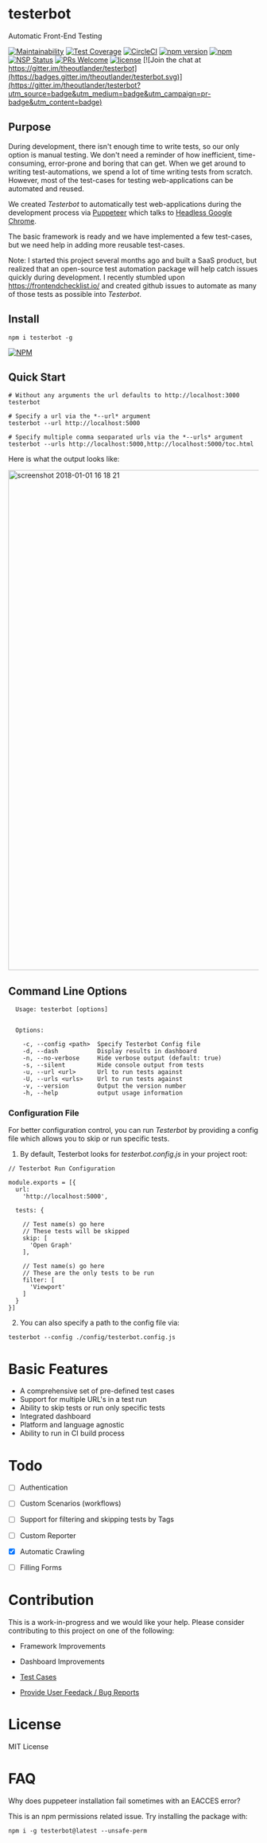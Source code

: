 # testerbot

Automatic Front-End Testing

[![Maintainability](https://api.codeclimate.com/v1/badges/a99a88d28ad37a79dbf6/maintainability)](https://codeclimate.com/github/codeclimate/codeclimate/maintainability)
[![Test Coverage](https://api.codeclimate.com/v1/badges/a99a88d28ad37a79dbf6/test_coverage)](https://codeclimate.com/github/codeclimate/codeclimate/test_coverage)
[![CircleCI](https://img.shields.io/circleci/project/github/theoutlander/testerbot.svg)](https://circleci.com/gh/theoutlander/testerbot)
[![npm version](https://badge.fury.io/js/testerbot.svg)](https://badge.fury.io/js/testerbot)
[![npm](https://img.shields.io/npm/dt/testerbot.svg)](https://github.com/theoutlander/testerbot)
[![NSP Status](https://nodesecurity.io/orgs/theoutlander/projects/7e583a80-3e24-4a83-b280-9c81550f9048/badge)](https://nodesecurity.io/orgs/theoutlander/projects/7e583a80-3e24-4a83-b280-9c81550f9048)
[![PRs Welcome](https://img.shields.io/badge/PRs-welcome-brightgreen.svg?style=flat-square)](http://makeapullrequest.com)
[![license](https://img.shields.io/github/license/theoutlander/testerbot.svg)](https://github.com/theoutlander/testerbot/blob/master/LICENSE)
[![Join the chat at https://gitter.im/theoutlander/testerbot](https://badges.gitter.im/theoutlander/testerbot.svg)](https://gitter.im/theoutlander/testerbot?utm_source=badge&utm_medium=badge&utm_campaign=pr-badge&utm_content=badge)

## Purpose

During development, there isn't enough time to write tests, so our only option is manual testing. We don't need a reminder of how inefficient, time-consuming, error-prone and boring that can get. When we get around to writing test-automations, we spend a lot of time writing tests from scratch. However, most of the test-cases for testing web-applications can be automated and reused.

We created *Testerbot* to automatically test web-applications during the development process via [Puppeteer](https://github.com/GoogleChrome/puppeteer/) which talks to [Headless Google Chrome](https://developers.google.com/web/updates/2017/04/headless-chrome).

The basic framework is ready and we have implemented a few test-cases, but we need help in adding more reusable test-cases.

Note: I started this project several months ago and built a SaaS product, but realized that an open-source test automation package will help catch issues quickly during development. I recently stumbled upon https://frontendchecklist.io/ and created github issues to automate as many of those tests as possible into *Testerbot*.

## Install

```
npm i testerbot -g
```



[![NPM](https://nodei.co/npm/testerbot.png)](https://npmjs.org/package/testerbot)

## Quick Start

```
# Without any arguments the url defaults to http://localhost:3000
testerbot 
```

```
# Specify a url via the *--url* argument
testerbot --url http://localhost:5000
```

```
# Specify multiple comma seoparated urls via the *--urls* argument
testerbot --urls http://localhost:5000,http://localhost:5000/toc.html
```

Here is what the output looks like:

<img width="1005" alt="screenshot 2018-01-01 16 18 21" src="https://user-images.githubusercontent.com/749084/34472122-6e273c1e-ef0f-11e7-9d83-c2361199ad4a.png">



## Command Line Options

```
  Usage: testerbot [options]


  Options:

    -c, --config <path>  Specify Testerbot Config file
    -d, --dash           Display results in dashboard
    -n, --no-verbose     Hide verbose output (default: true)
    -s, --silent         Hide console output from tests
    -u, --url <url>      Url to run tests against
    -U, --urls <urls>    Url to run tests against
    -v, --version        Output the version number
    -h, --help           output usage information
```


### Configuration File

For better configuration control, you can run *Testerbot* by providing a config file which allows you to skip or run specific tests.

1. By default, Testerbot looks for *testerbot.config.js* in your project root:

```
// Testerbot Run Configuration

module.exports = [{
  url:
    'http://localhost:5000',

  tests: {
  
    // Test name(s) go here
    // These tests will be skipped
    skip: [
      'Open Graph'
    ],

    // Test name(s) go here
    // These are the only tests to be run
    filter: [
      'Viewport' 
    ]
  }
}]
```

2. You can also specify a path to the config file via:

```
testerbot --config ./config/testerbot.config.js
```


# Basic Features

- A comprehensive set of pre-defined test cases
- Support for multiple URL's in a test run
- Ability to skip tests or run only specific tests
- Integrated dashboard
- Platform and language agnostic
- Ability to run in CI build process


# Todo

- [ ] Authentication

- [ ] Custom Scenarios (workflows)

- [ ] Support for filtering and skipping tests by Tags

- [ ] Custom Reporter

- [X] Automatic Crawling

- [ ] Filling Forms


# Contribution

This is a work-in-progress and we would like your help. Please consider contributing to this project on one of the following:

- Framework Improvements

- Dashboard Improvements

- [Test Cases](https://github.com/theoutlander/testerbot/issues?q=is%3Aissue+is%3Aopen+label%3A%22Test+Case%22)

- [Provide User Feedack / Bug Reports](https://github.com/theoutlander/testerbot/issues/new)


# License

MIT License

# FAQ

Why does puppeteer installation fail sometimes with an EACCES error?

This is an npm permissions related issue. 
Try installing the package with:
 ```
 npm i -g testerbot@latest --unsafe-perm
 ```
